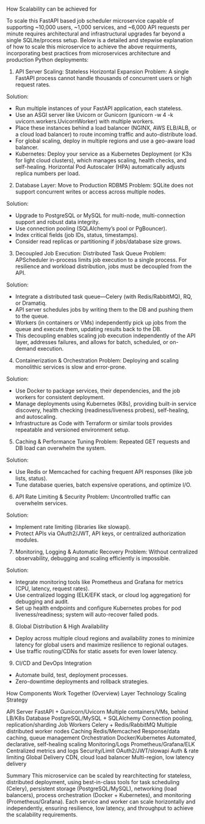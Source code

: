 How Scalability can be achieved for 

To scale this FastAPI based job scheduler microservice capable of supporting ~10,000 users, ~1,000 services, and ~6,000 API requests per minute requires architectural and infrastructural upgrades far beyond a single SQLite/process setup. Below is a detailed and stepwise explanation of how to scale this microservice to achieve the above requirments, incorporating best practices from microservices architecture and production Python deployments:

1. API Server Scaling: Stateless Horizontal Expansion
Problem: A single FastAPI process cannot handle thousands of concurrent users or high request rates.

Solution:

  - Run multiple instances of your FastAPI application, each stateless.
  - Use an ASGI server like Uvicorn or Gunicorn (gunicorn -w 4 -k uvicorn.workers.UvicornWorker) with multiple workers.
  - Place these instances behind a load balancer (NGINX, AWS ELB/ALB, or a cloud load balancer) to route incoming traffic and auto-distribute load.
  - For global scaling, deploy in multiple regions and use a geo-aware load balancer.
  - Kubernetes: Deploy your service as a Kubernetes Deployment (or K3s for light cloud clusters), which manages scaling, health checks, and self-healing. Horizontal Pod Autoscaler (HPA) automatically adjusts replica numbers per load.

2. Database Layer: Move to Production RDBMS
Problem: SQLite does not support concurrent writes or access across multiple nodes.

Solution:

  - Upgrade to PostgreSQL or MySQL for multi-node, multi-connection support and robust data integrity.
  - Use connection pooling (SQLAlchemy’s pool or PgBouncer).
  - Index critical fields (job IDs, status, timestamps).
  - Consider read replicas or partitioning if jobs/database size grows.

3. Decoupled Job Execution: Distributed Task Queue
Problem: APScheduler in-process limits job execution to a single process. For resilience and workload distribution, jobs must be decoupled from the API.

Solution:

  - Integrate a distributed task queue—Celery (with Redis/RabbitMQ), RQ, or Dramatiq.
  - API server schedules jobs by writing them to the DB and pushing them to the queue.
  - Workers (in containers or VMs) independently pick up jobs from the queue and execute them, updating results back to the DB.
  - This decoupling enables scaling job execution independently of the API layer, addresses failures, and allows for batch, scheduled, or on-demand execution.

4. Containerization & Orchestration
Problem: Deploying and scaling monolithic services is slow and error-prone.

Solution:

  - Use Docker to package services, their dependencies, and the job workers for consistent deployment.
  - Manage deployments using Kubernetes (K8s), providing built-in service discovery, health checking (readiness/liveness probes), self-healing, and autoscaling.
  - Infrastructure as Code with Terraform or similar tools provides repeatable and versioned environment setup.

5. Caching & Performance Tuning
Problem: Repeated GET requests and DB load can overwhelm the system.

Solution:

  - Use Redis or Memcached for caching frequent API responses (like job lists, status).
  - Tune database queries, batch expensive operations, and optimize I/O.

6. API Rate Limiting & Security
Problem: Uncontrolled traffic can overwhelm services.

Solution:

  - Implement rate limiting (libraries like slowapi).
  - Protect APIs via OAuth2/JWT, API keys, or centralized authorization modules.

7. Monitoring, Logging & Automatic Recovery
Problem: Without centralized observability, debugging and scaling efficiently is impossible.

Solution:

  - Integrate monitoring tools like Prometheus and Grafana for metrics (CPU, latency, request rates).
  - Use centralized logging (ELK/EFK stack, or cloud log aggregation) for debugging and audit.
  - Set up health endpoints and configure Kubernetes probes for pod liveness/readiness; system will auto-recover failed pods.

8. Global Distribution & High Availability
  - Deploy across multiple cloud regions and availability zones to minimize latency for global users and maximize resilience to regional outages.
  - Use traffic routing/CDNs for static assets for even lower latency.

9. CI/CD and DevOps Integration
  - Automate build, test, deployment processes.
  - Zero-downtime deployments and rollback strategies.

How Components Work Together (Overview)
Layer	                    Technology	                          Scaling Strategy

API Server	              FastAPI + Gunicorn/Uvicorn	          Multiple containers/VMs, behind LB/K8s
Database	                PostgreSQL/MySQL + SQLAlchemy	        Connection pooling, replication/sharding
Job Workers	              Celery + Redis/RabbitMQ	              Multiple distributed worker nodes
Caching	                  Redis/Memcached	                      Response/data caching, queue management
Orchestration	            Docker/Kubernetes	                    Automated, declarative, self-healing scaling
Monitoring/Logs	          Prometheus/Grafana/ELK	              Centralized metrics and logs
Security/Limit	          OAuth2/JWT/slowapi	                  Auth & rate limiting
Global Delivery	          CDN, cloud load balancer	            Multi-region, low latency delivery

Summary
This microservice can be scaled by rearchitecting for stateless, distributed deployment, using best-in-class tools for task scheduling (Celery), persistent storage (PostgreSQL/MySQL), networking (load balancers), process orchestration (Docker + Kubernetes), and monitoring (Prometheus/Grafana). Each service and worker can scale horizontally and independently, ensuring resilience, low latency, and throughput to achieve the scalability requirements.
